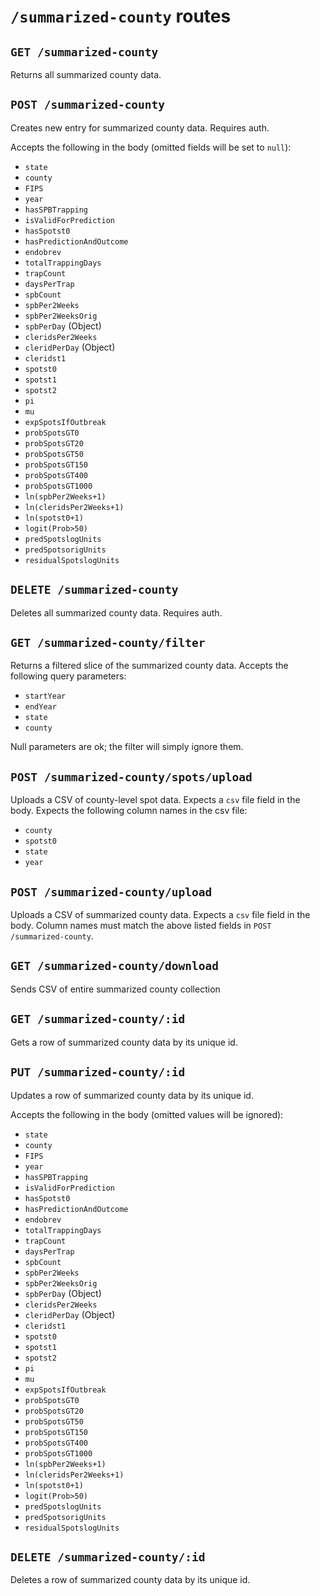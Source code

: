 # `/summarized-county` routes

## `GET /summarized-county`

Returns all summarized county data.

## `POST /summarized-county`

Creates new entry for summarized county data. Requires auth.

Accepts the following in the body (omitted fields will be set to `null`):

- `state`
- `county`
- `FIPS`
- `year`
- `hasSPBTrapping`
- `isValidForPrediction`
- `hasSpotst0`
- `hasPredictionAndOutcome`
- `endobrev`
- `totalTrappingDays`
- `trapCount`
- `daysPerTrap`
- `spbCount`
- `spbPer2Weeks`
- `spbPer2WeeksOrig`
- `spbPerDay` (Object)
- `cleridsPer2Weeks`
- `cleridPerDay` (Object)
- `cleridst1`
- `spotst0`
- `spotst1`
- `spotst2`
- `pi`
- `mu`
- `expSpotsIfOutbreak`
- `probSpotsGT0`
- `probSpotsGT20`
- `probSpotsGT50`
- `probSpotsGT150`
- `probSpotsGT400`
- `probSpotsGT1000`
- `ln(spbPer2Weeks+1)`
- `ln(cleridsPer2Weeks+1)`
- `ln(spotst0+1)`
- `logit(Prob>50)`
- `predSpotslogUnits`
- `predSpotsorigUnits`
- `residualSpotslogUnits`

## `DELETE /summarized-county`

Deletes all summarized county data. Requires auth.

## `GET /summarized-county/filter`

Returns a filtered slice of the summarized county data. Accepts the following query parameters:

- `startYear`
- `endYear`
- `state`
- `county`

Null parameters are ok; the filter will simply ignore them.

## `POST /summarized-county/spots/upload`

Uploads a CSV of county-level spot data. Expects a `csv` file field in the body. Expects the following column names in the csv file:

- `county`
- `spotst0`
- `state`
- `year`

## `POST /summarized-county/upload`

Uploads a CSV of summarized county data. Expects a `csv` file field in the body. Column names must match the above listed fields in `POST /summarized-county`.

## `GET /summarized-county/download`

Sends CSV of entire summarized county collection

## `GET /summarized-county/:id`

Gets a row of summarized county data by its unique id.

## `PUT /summarized-county/:id`

Updates a row of summarized county data by its unique id.

Accepts the following in the body (omitted values will be ignored):

- `state`
- `county`
- `FIPS`
- `year`
- `hasSPBTrapping`
- `isValidForPrediction`
- `hasSpotst0`
- `hasPredictionAndOutcome`
- `endobrev`
- `totalTrappingDays`
- `trapCount`
- `daysPerTrap`
- `spbCount`
- `spbPer2Weeks`
- `spbPer2WeeksOrig`
- `spbPerDay` (Object)
- `cleridsPer2Weeks`
- `cleridPerDay` (Object)
- `cleridst1`
- `spotst0`
- `spotst1`
- `spotst2`
- `pi`
- `mu`
- `expSpotsIfOutbreak`
- `probSpotsGT0`
- `probSpotsGT20`
- `probSpotsGT50`
- `probSpotsGT150`
- `probSpotsGT400`
- `probSpotsGT1000`
- `ln(spbPer2Weeks+1)`
- `ln(cleridsPer2Weeks+1)`
- `ln(spotst0+1)`
- `logit(Prob>50)`
- `predSpotslogUnits`
- `predSpotsorigUnits`
- `residualSpotslogUnits`

## `DELETE /summarized-county/:id`

Deletes a row of summarized county data by its unique id.
